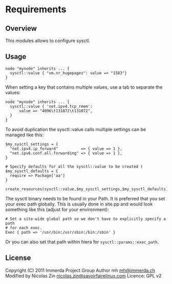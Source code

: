 Requirements
============

Overview
--------

This modules allows to configure sysctl.

Usage
-----

    node "mynode" inherits ... {
      sysctl::value { "vm.nr_hugepages": value => "1583"}
    }

When setting a key that contains multiple values, use a tab to separate the
values:

    node "mynode" inherits ... {
      sysctl::value { 'net.ipv4.tcp_rmem':
          value => "4096\t131072\t131072",
      }
    }

To avoid duplication the sysctl::value calls multiple settings can be
managed like this:

    $my_sysctl_settings = {
      "net.ipv4.ip_forward"          => { value => 1 },
      "net.ipv6.conf.all.forwarding" => { value => 1 },
    }
    
    # Specify defaults for all the sysctl::value to be created (
    $my_sysctl_defaults = {
      require => Package['aa']
    }
    
    create_resources(sysctl::value,$my_sysctl_settings,$my_sysctl_defaults)

The sysctl binary needs to be found in your Path.
It is preferred that you set your exec path globally. This is usually done
in site.pp and would look something like this (adjust for your environment):

    # Set a site-wide global path so we don't have to explicitly specify a path
    # for each exec.
    Exec { path => '/usr/bin:/usr/sbin:/bin:/sbin' }

Or you can also set that path within hiera for `sysctl::params::exec_path`.

License
-------

Copyright (C) 2011 Immerda Project Group
Author mh <mh@immerda.ch>
Modified by Nicolas Zin <nicolas.zin@savoirfairelinux.com>
Licence: GPL v2
